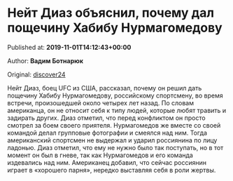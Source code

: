 
# Нейт Диаз объяснил, почему дал пощечину Хабибу Нурмагомедову

Published at: **2019-11-01T14:12:43+00:00**

Author: **Вадим Ботнарюк**

Original: [discover24](https://discover24.ru/2019/11/neyt-diaz-obyasnil-pochemu-dal-poschechinu-habibu-nurmagomedovu/)

Нейт Диаз, боец UFC из США, рассказал, почему он решил дать пощечину Хабибу Нурмагомедову, российскому спортсмену, во время встречи, произошедшей около четырех лет назад.
По словам американца, он не относит себя к типу людей, которые любят травить и задирать других. Диаз отметил, что перед конфликтом он просто смотрел за боем своего приятеля. Нурмагомедов же вместе со своей командой делал групповые фотографии и смеялся над ним. Тогда американский спортсмен не выдержал и ударил россиянина по лицу ладонью.
Диаз отметил, что ему не нужно было так поступать, но в тот момент он был в гневе, так как Нурмагомедов и его команда издевались над ним. Американец добавил, что сейчас россиянин играет в «хорошего парня», нередко выставляя себя в роли жертвы.
